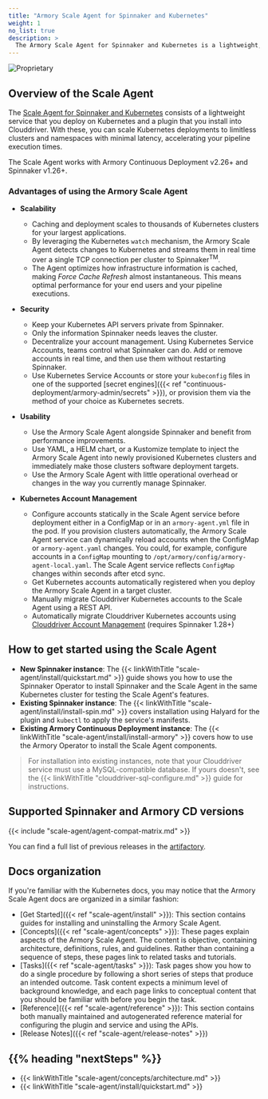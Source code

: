 ```yaml
---
title: "Armory Scale Agent for Spinnaker and Kubernetes"
weight: 1
no_list: true
description: >
  The Armory Scale Agent for Spinnaker and Kubernetes is a lightweight, real-time agent that scales deployment execution operations from your Spinnaker or Armory Continuous Deployment instance to all of your Kubernetes clusters.
---
```

![Proprietary](/images/proprietary.svg)

## Overview of the Scale Agent

The [Scale Agent for Spinnaker and Kubernetes](https://www.armory.io/products/scale-agent-for-spinnaker-kubernetes/) consists of a lightweight service that you deploy on Kubernetes and a plugin that you install into Clouddriver. With these, you can scale Kubernetes deployments to limitless clusters and namespaces with minimal latency, accelerating your pipeline execution times. 

The Scale Agent works with Armory Continuous Deployment v2.26+ and Spinnaker v1.26+. 

### Advantages of using the Armory Scale Agent

* **Scalability**
  * Caching and deployment scales to thousands of Kubernetes clusters for your largest applications.
  * By leveraging the Kubernetes `watch` mechanism, the Armory Scale Agent detects changes to Kubernetes and streams them in real time over a single TCP connection per cluster to Spinnaker<sup>TM</sup>.
  * The Agent optimizes how infrastructure information is cached, making _Force Cache Refresh_ almost instantaneous. This means optimal performance for your end users and your pipeline executions.

* **Security**
  * Keep your Kubernetes API servers private from Spinnaker.
  * Only the information Spinnaker needs leaves the cluster.
  * Decentralize your account management. Using Kubernetes Service Accounts, teams control what Spinnaker can do. Add or remove accounts in real time, and then use them without restarting Spinnaker.
  * Use Kubernetes Service Accounts or store your `kubeconfig` files in one of the supported [secret engines]({{< ref "continuous-deployment/armory-admin/secrets" >}}), or provision them via the method of your choice as Kubernetes secrets.

* **Usability**
  * Use the Armory Scale Agent alongside Spinnaker and benefit from performance improvements.
  * Use YAML, a HELM chart, or a Kustomize template to inject the Armory Scale Agent into newly provisioned Kubernetes clusters and immediately make those clusters software deployment targets.
  * Use the Armory Scale Agent with little operational overhead or changes in the way you currently manage Spinnaker.

* **Kubernetes Account Management**
   * Configure accounts statically in the Scale Agent service before deployment either in a ConfigMap or in an `armory-agent.yml` file in the pod. If you provision clusters automatically, the Armory Scale Agent service can dynamically reload accounts when the ConfigMap or `armory-agent.yaml` changes. You could, for example, configure accounts in a `ConfigMap` mounting to `/opt/armory/config/armory-agent-local.yaml`.  The Scale Agent service reflects `ConfigMap` changes within seconds after etcd sync.
   * Get Kubernetes accounts automatically registered when you deploy the Armory Scale Agent in a target cluster.
   * Manually migrate Clouddriver Kubernetes accounts to the Scale Agent using a REST API.
   * Automatically migrate Clouddriver Kubernetes accounts using [Clouddriver Account Management](https://spinnaker.io/docs/setup/other_config/accounts/) (requires Spinnaker 1.28+)


## How to get started using the Scale Agent

* **New Spinnaker instance**: The {{< linkWithTitle "scale-agent/install/quickstart.md" >}} guide shows you how to use the Spinnaker Operator to install Spinnaker and the Scale Agent in the same Kubernetes cluster for testing the Scale Agent's features.
* **Existing Spinnaker instance**: The {{< linkWithTitle "scale-agent/install/install-spin.md" >}} covers installation using Halyard for the plugin and `kubectl` to apply the service's manifests. 
* **Existing Armory Continuous Deployment instance**: The {{< linkWithTitle "scale-agent/install/install-armory" >}} covers how to use the Armory Operator to install the Scale Agent components. 

>For installation into existing instances, note that your Clouddriver service must use a MySQL-compatible database. If yours doesn't, see the {{< linkWithTitle "clouddriver-sql-configure.md" >}} guide for instructions.


## Supported Spinnaker and Armory CD versions

{{< include "scale-agent/agent-compat-matrix.md" >}}

You can find a full list of previous releases in the [artifactory](https://armory.jfrog.io/artifactory/manifests/).

## Docs organization

If you're familiar with the Kubernetes docs, you may notice that the Armory Scale Agent docs are organized in a similar fashion:

* [Get Started]({{< ref "scale-agent/install" >}}): This section contains guides for installing and uninstalling the Armory Scale Agent.
* [Concepts]({{< ref "scale-agent/concepts" >}}): These pages explain aspects of the Armory Scale Agent. The content is objective, containing architecture, definitions, rules, and guidelines. Rather than containing a sequence of steps, these pages link to related tasks and tutorials.
* [Tasks]({{< ref "scale-agent/tasks" >}}): Task pages show you how to do a single procedure by following a short series of steps that produce an intended outcome. Task content expects a minimum level of background knowledge, and each page links to conceptual content that you should be familiar with before you begin the task.
* [Reference]({{< ref "scale-agent/reference" >}}): This section contains both manually maintained and autogenerated reference material for configuring the plugin and service and using the APIs.
* [Release Notes]({{< ref "scale-agent/release-notes" >}})


## {{% heading "nextSteps" %}}

* {{< linkWithTitle "scale-agent/concepts/architecture.md" >}}
* {{< linkWithTitle "scale-agent/install/quickstart.md" >}}

